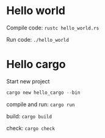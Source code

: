 # Hello world

Compile code: `rustc hello_world.rs`

Run code: `./hello_world`


# Hello cargo
Start new project

```rust
cargo new hello_cargo --bin
```

compile and run: `cargo run`

build: `cargo build` 

check: `cargo check`
